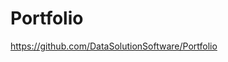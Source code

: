 # Portfolio

https://github.com/DataSolutionSoftware/Portfolio    
  
     
    
 
 
      
  
  
 
   
   
  
  
   
